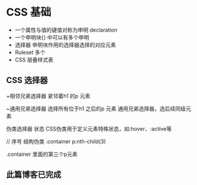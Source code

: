 # CSS 基础

- 一个属性与值的键值对称为申明 declaration
- 一个申明块{} 中可以有多个申明
- 选择器 申明块作用的选择器选择的对应元素
- Ruleset 多个
- CSS 层叠样式表

## CSS 选择器

+相邻兄弟选择器 紧邻着h1 的p 元素

~通用兄弟选择器 选择所有位于h1 之后的p 元素
  通用兄弟选择器，选后续同级元素

伪类选择器 状态
  CSS伪类用于定义元素特殊状态，如:hover、:active等

// 序号
结构伪类
.container p:nth-child(3)

.container 里面的第三个p元素

## 此篇博客已完成